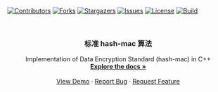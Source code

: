 <div id="top"></div>

<!-- PROJECT SHIELDS -->
[![Contributors][contributors-shield]][contributors-url]
[![Forks][forks-shield]][forks-url]
[![Stargazers][stars-shield]][stars-url]
[![Issues][issues-shield]][issues-url]
[![License][license-shield]][license-url]
[![Build][build-shield]][build-url]

<!-- PROJECT LOGO -->
<br />

<div align="center">
<!--   <a href="https://github.com/hominsu/hash-mac">
    <img src="images/logo.png" alt="Logo" width="80" height="80">
  </a> -->

<h3 align="center">标准 hash-mac 算法</h3>

  <p align="center">
    Implementation of Data Encryption Standard (hash-mac) in C++
    <br />
    <a href="https://github.com/hominsu/hash-mac"><strong>Explore the docs »</strong></a>
    <br />
    <br />
    <a href="https://github.com/hominsu/hash-mac">View Demo</a>
    ·
    <a href="https://github.com/hominsu/hash-mac/issues">Report Bug</a>
    ·
    <a href="https://github.com/hominsu/hash-mac/issues">Request Feature</a>
  </p>
</div>

<!-- MARKDOWN LINKS & IMAGES -->
<!-- https://www.markdownguide.org/basic-syntax/#reference-style-links -->

[contributors-shield]: https://img.shields.io/github/contributors/hominsu/hash-mac.svg?style=for-the-badge
[contributors-url]: https://github.com/hominsu/hash-mac/graphs/contributors
[forks-shield]: https://img.shields.io/github/forks/hominsu/hash-mac.svg?style=for-the-badge
[forks-url]: https://github.com/hominsu/hash-mac/network/members
[stars-shield]: https://img.shields.io/github/stars/hominsu/hash-mac.svg?style=for-the-badge
[stars-url]: https://github.com/hominsu/hash-mac/stargazers
[issues-shield]: https://img.shields.io/github/issues/hominsu/hash-mac.svg?style=for-the-badge
[issues-url]: https://github.com/hominsu/hash-mac/issues
[license-shield]: https://img.shields.io/github/license/hominsu/hash-mac.svg?style=for-the-badge
[license-url]: https://github.com/hominsu/hash-mac/blob/master/LICENSE
[build-shield]: https://img.shields.io/github/workflow/status/hominsu/hash-mac/CodeQL%20Analysis?style=for-the-badge
[build-url]: https://github.com/hominsu/hash-mac/actions/workflows/code_ql_analysis.yml


